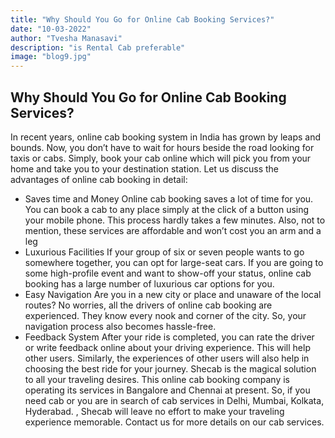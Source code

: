 ```yaml
---
title: "Why Should You Go for Online Cab Booking Services?"
date: "10-03-2022"
author: "Tvesha Manasavi"
description: "is Rental Cab preferable"
image: "blog9.jpg"
---
```

## Why Should You Go for Online Cab Booking Services?

In recent years, online cab booking system in India has grown by leaps and bounds. Now, you don’t have to wait for hours beside the road looking for taxis or cabs. Simply, book your cab online which will pick you from your home and take you to your destination station.
Let us discuss the advantages of online cab booking in detail:
-	Saves time and Money
Online cab booking saves a lot of time for you. You can book a cab to any place simply at the click of a button using your mobile phone. This process hardly takes a few minutes. Also, not to mention, these services are affordable and won’t cost you an arm and a leg
-	 Luxurious Facilities
If your group of six or seven people wants to go somewhere together, you can opt for large-seat cars. If you are going to some high-profile event and want to show-off your status, online cab booking has a large number of luxurious car options for you.
-	Easy Navigation
Are you in a new city or place and unaware of the local routes? No worries, all the drivers of online cab booking are experienced. They know every nook and corner of the city. So, your navigation process also becomes hassle-free.
-	Feedback System
After your ride is completed, you can rate the driver or write feedback online about your driving experience. This will help other users. Similarly, the experiences of other users will also help in choosing the best ride for your journey.
Shecab is the magical solution to all your traveling desires. This online cab booking company is operating its services in Bangalore and Chennai at present. So, if you need cab or you are in search of cab services in Delhi, Mumbai, Kolkata, Hyderabad. , Shecab will leave no effort to make your traveling experience memorable. Contact us for more details on our cab services.